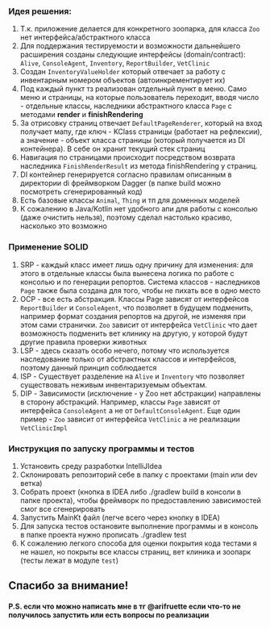 ### Идея решения:
1. Т.к. приложение делается для конкретного зоопарка, для класса `Zoo` нет интерфейса/абстрактного класса
2. Для поддержания тестируемости и возможности дальнейшего расширения созданы следующие интерфейсы (domain/contract):
`Alive`, `ConsoleAgent`, `Inventory`, `ReportBuilder`, `VetClinic`
3. Создан `InventoryValueHolder` который отвечает за работу с инвентарным номером объектов (автоинкрементирует их)
4. Под каждый пункт тз реализован отдельный пункт в меню. Само меню и страницы, на которые пользователь переходит, вводя число - отдельные классы, наследники абстрактного класса `Page` с методами **render** и **finishRendering**
5. За отрисовку страниц отвечает `DefaultPageRenderer`, который на вход получает мапу, где ключ - KClass страницы (работает на рефлексии), а значение - объект класса страницы (который получается из DI контейнера). В себе он хранит текущий стек страниц
6. Навигация по страницами происходит посредством возврата наследника `FinishRenderResult` из метода finishRendering у страниц.
7. DI контейнер генерируется согласно правилам описанным в директории di фреймворком Dagger (в папке build можно посмотреть сгенерированный код)
8. Есть базовые классы `Animal`, `Thing` и тп для доменных моделей
9. К сожалению в Java/Kotlin нет удобного апи для работы с консолью (даже очистить нельзя), поэтому сделал настолько красиво, насколько это возможно

### Применение SOLID
1. SRP - каждый класс имеет лишь одну причину для изменения: для этого в отдельные классы была вынесена логика по работе с консолью и по генерации репортов. Система классов - наследников `Page` также была создана для того, чтобы не пихать все в одно место
2. OCP - все есть абстракция. Классы Page зависят от интерфейсов `ReportBuilder` и `ConsoleAgent`, что позволяет в будущем подменить, например формат создания репортов на другой, не изменяя при этом сами странички. `Zoo` зависит от интерфейса `VetClinic` что дает возможность подменить вет клинику на другую, у которой будут другие правила проверки животных
3. LSP - здесь сказать особо нечего, потому что используется наследование только от абстрактных классов и интерфейсов, поэтому данный принцип соблюдается
4. ISP - Существует разделение на `Alive` и `Inventory` что позволяет существовать неживым инвентаризуемым объектам.
5. DIP - Зависимости (исключение - у Zoo нет абстракции) направлены в сторону абстракций. Например, классы `Page` зависят от интерфейса `ConsoleAgent` а не от `DefaultConsoleAgent`. Еще один пример - `Zoo` зависит от интерфейса `VetClinic` а не реализации `VetClinicImpl`

### Инструкция по запуску программы и тестов
1. Установить среду разработки IntelliJIdea
2. Склонировать репозиторий себе в папку с проектами (main или dev ветка)
3. Собрать проект (кнопка в IDEA либо ./gradlew build в консоли в папке проекта), чтобы фреймворк по предоставлению зависимостей смог все сгенерировать
4. Запустить MainKt файл (легче всего через кнопку в IDEA)
5. Для запуска тестов остановите выполнение программы и в консоль в папке проекта нужно прописать ./gradlew test
6. К сожалению легкого способа для оценки покрытия кода тестами я не нашел, но покрыты все классы страниц, вет клиника и зоопарк (тесты лежат в модуле `test`)


## Спасибо за внимание!
#### P.S. если что можно написать мне в тг @arifruette если что-то не получилось запустить или есть вопросы по реализации